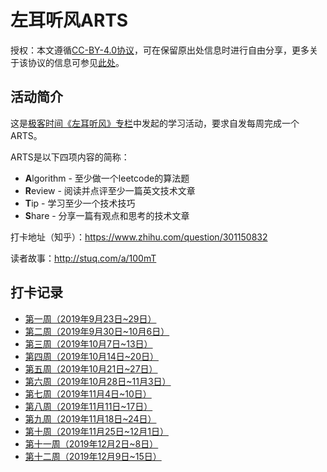 # 左耳听风ARTS

授权：本文遵循[CC-BY-4.0协议](LICENSE)，可在保留原出处信息时进行自由分享，更多关于该协议的信息可参见[此处](https://creativecommons.org/licenses/by/4.0/deed.zh)。

## 活动简介

这是[极客时间《左耳听风》专栏](https://time.geekbang.org/column/intro/48)中发起的学习活动，要求自发每周完成一个ARTS。

ARTS是以下四项内容的简称：
* **A**lgorithm - 至少做一个leetcode的算法题
* **R**eview - 阅读并点评至少一篇英文技术文章
* **T**ip - 学习至少一个技术技巧
* **S**hare - 分享一篇有观点和思考的技术文章

打卡地址（知乎）：<https://www.zhihu.com/question/301150832>

读者故事：<http://stuq.com/a/100mT>

## 打卡记录

* [第一周（2019年9月23日~29日）](week-001.md)
* [第二周（2019年9月30日~10月6日）](week-002.md)
* [第三周（2019年10月7日~13日）](week-003.md)
* [第四周（2019年10月14日~20日）](week-004.md)
* [第五周（2019年10月21日~27日）](week-005.md)
* [第六周（2019年10月28日~11月3日）](week-006.md)
* [第七周（2019年11月4日~10日）](week-007.md)
* [第八周（2019年11月11日~17日）](week-008.md)
* [第九周（2019年11月18日~24日）](week-009.md)
* [第十周（2019年11月25日~12月1日）](week-010.md)
* [第十一周（2019年12月2日~8日）](week-011.md)
* [第十二周（2019年12月9日~15日）](week-012.md)
